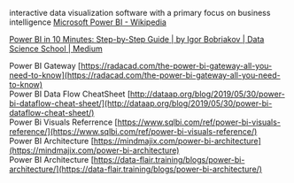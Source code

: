 interactive data visualization software with a primary focus on business intelligence
[Microsoft Power BI - Wikipedia](https://en.wikipedia.org/wiki/Microsoft_Power_BI)


[Power BI in 10 Minutes: Step-by-Step Guide | by Igor Bobriakov | Data Science School | Medium](https://medium.com/data-science-school/power-bi-in-10-minutes-step-by-step-guide-ffab2ec5b2d9)



Power BI Gateway [https://radacad.com/the-power-bi-gateway-all-you-need-to-know](https://radacad.com/the-power-bi-gateway-all-you-need-to-know)  
Power BI Data Flow CheatSheet [http://dataap.org/blog/2019/05/30/power-bi-dataflow-cheat-sheet/](http://dataap.org/blog/2019/05/30/power-bi-dataflow-cheat-sheet/)  
Power Bi Visuals Referrence [https://www.sqlbi.com/ref/power-bi-visuals-reference/](https://www.sqlbi.com/ref/power-bi-visuals-reference/)  
Power BI Architecture [https://mindmajix.com/power-bi-architecture](https://mindmajix.com/power-bi-architecture)  
Power BI Architecture [https://data-flair.training/blogs/power-bi-architecture/](https://data-flair.training/blogs/power-bi-architecture/)

